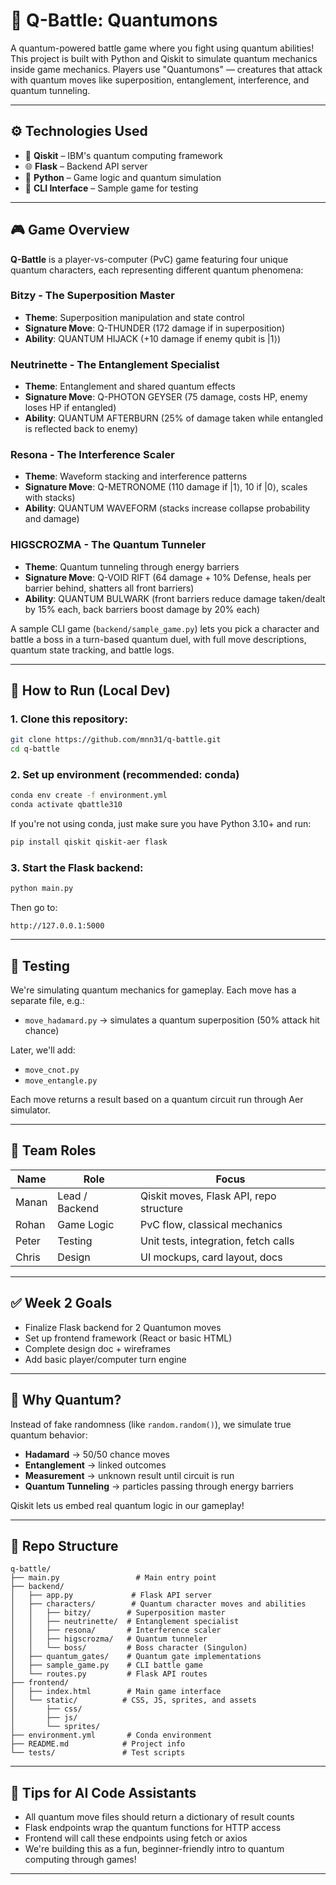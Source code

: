 # 🔮 Q-Battle: Quantumons

A quantum-powered battle game where you fight using quantum abilities! This project is built with Python and Qiskit to simulate quantum mechanics inside game mechanics. Players use "Quantumons" — creatures that attack with quantum moves like superposition, entanglement, interference, and quantum tunneling.

---

## ⚙️ Technologies Used

- 🧠 **Qiskit** – IBM's quantum computing framework
- 🌐 **Flask** – Backend API server
- 🐍 **Python** – Game logic and quantum simulation
- 🎯 **CLI Interface** – Sample game for testing

---

## 🎮 Game Overview

**Q-Battle** is a player-vs-computer (PvC) game featuring four unique quantum characters, each representing different quantum phenomena:

### **Bitzy** - The Superposition Master
- **Theme**: Superposition manipulation and state control
- **Signature Move**: Q-THUNDER (172 damage if in superposition)
- **Ability**: QUANTUM HIJACK (+10 damage if enemy qubit is |1⟩)

### **Neutrinette** - The Entanglement Specialist  
- **Theme**: Entanglement and shared quantum effects
- **Signature Move**: Q-PHOTON GEYSER (75 damage, costs HP, enemy loses HP if entangled)
- **Ability**: QUANTUM AFTERBURN (25% of damage taken while entangled is reflected back to enemy)

### **Resona** - The Interference Scaler
- **Theme**: Waveform stacking and interference patterns
- **Signature Move**: Q-METRONOME (110 damage if |1⟩, 10 if |0⟩, scales with stacks)
- **Ability**: QUANTUM WAVEFORM (stacks increase collapse probability and damage)

### **HIGSCROZMA** - The Quantum Tunneler
- **Theme**: Quantum tunneling through energy barriers
- **Signature Move**: Q-VOID RIFT (64 damage + 10% Defense, heals per barrier behind, shatters all front barriers)
- **Ability**: QUANTUM BULWARK (front barriers reduce damage taken/dealt by 15% each, back barriers boost damage by 20% each)

A sample CLI game (`backend/sample_game.py`) lets you pick a character and battle a boss in a turn-based quantum duel, with full move descriptions, quantum state tracking, and battle logs.

---

## 🚀 How to Run (Local Dev)

### 1. Clone this repository:
```bash
git clone https://github.com/mnn31/q-battle.git
cd q-battle
```

### 2. Set up environment (recommended: conda)
```bash
conda env create -f environment.yml
conda activate qbattle310
```

If you're not using conda, just make sure you have Python 3.10+ and run:
```bash
pip install qiskit qiskit-aer flask
```

### 3. Start the Flask backend:
```bash
python main.py
```
Then go to:
```
http://127.0.0.1:5000
```

---

## 🧪 Testing
We're simulating quantum mechanics for gameplay.
Each move has a separate file, e.g.:

- `move_hadamard.py` → simulates a quantum superposition (50% attack hit chance)

Later, we'll add:
- `move_cnot.py`
- `move_entangle.py`

Each move returns a result based on a quantum circuit run through Aer simulator.

---

## 👥 Team Roles
| Name  | Role         | Focus                                 |
|-------|--------------|---------------------------------------|
| Manan | Lead / Backend | Qiskit moves, Flask API, repo structure |
| Rohan | Game Logic   | PvC flow, classical mechanics         |
| Peter | Testing      | Unit tests, integration, fetch calls  |
| Chris | Design       | UI mockups, card layout, docs         |

---

## ✅ Week 2 Goals
- Finalize Flask backend for 2 Quantumon moves
- Set up frontend framework (React or basic HTML)
- Complete design doc + wireframes
- Add basic player/computer turn engine

---

## 🧠 Why Quantum?
Instead of fake randomness (like `random.random()`), we simulate true quantum behavior:

- **Hadamard** → 50/50 chance moves
- **Entanglement** → linked outcomes
- **Measurement** → unknown result until circuit is run
- **Quantum Tunneling** → particles passing through energy barriers

Qiskit lets us embed real quantum logic in our gameplay!

---

## 📁 Repo Structure
```
q-battle/
├── main.py                 # Main entry point
├── backend/
│   ├── app.py             # Flask API server
│   ├── characters/        # Quantum character moves and abilities
│   │   ├── bitzy/        # Superposition master
│   │   ├── neutrinette/  # Entanglement specialist
│   │   ├── resona/       # Interference scaler
│   │   ├── higscrozma/   # Quantum tunneler
│   │   └── boss/         # Boss character (Singulon)
│   ├── quantum_gates/    # Quantum gate implementations
│   ├── sample_game.py    # CLI battle game
│   └── routes.py         # Flask API routes
├── frontend/
│   ├── index.html        # Main game interface
│   └── static/          # CSS, JS, sprites, and assets
│       ├── css/
│       ├── js/
│       └── sprites/
├── environment.yml       # Conda environment
├── README.md            # Project info
└── tests/               # Test scripts
```

---

## 🤖 Tips for AI Code Assistants
- All quantum move files should return a dictionary of result counts
- Flask endpoints wrap the quantum functions for HTTP access
- Frontend will call these endpoints using fetch or axios
- We're building this as a fun, beginner-friendly intro to quantum computing through games!

---